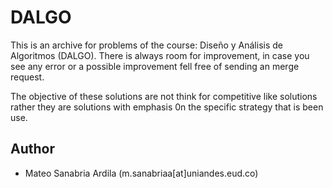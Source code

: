# DALGO

This is an archive for problems of the course: Diseño y Análisis de Algoritmos (DALGO).
There is always room for improvement, in case you see any error or a possible improvement
fell free of sending an merge request. 

The objective of these solutions are not think for competitive like solutions rather they 
are solutions with emphasis 0n the specific strategy that is been use. 

## Author

- Mateo Sanabria Ardila (m.sanabriaa[at]uniandes.eud.co) 